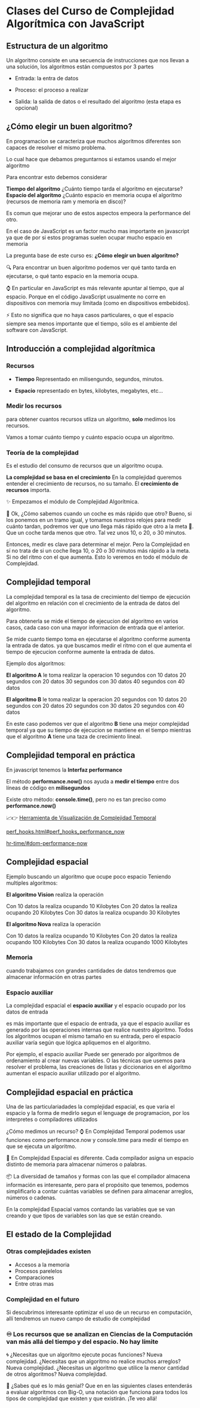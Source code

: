 # Clases del Curso de Complejidad Algorítmica con JavaScript

## Estructura de un algoritmo

Un algoritmo consiste en una secuencia de instrucciones que nos llevan a una solución,
los algoritmos están compuestos por 3 partes

- Entrada: la entra de datos

- Proceso: el proceso a realizar

- Salida: la salida de datos o el resultado del algoritmo (esta etapa es opcional)

## ¿Cómo elegir un buen algoritmo?

En programacion se caracteriza que muchos algoritmos diferentes son capaces de resolver el mismo problema.

Lo cual hace que debamos preguntarnos si estamos usando el mejor algoritmo

Para encontrar esto debemos considerar

**Tiempo del algoritmo**
¿Cuánto tiempo tarda el algoritmo en ejecutarse?
**Espacio del algoritmo**
¿Cuánto espacio en memoria ocupa el algoritmo (recursos de memoria ram y memoria en disco)?

Es comun que mejorar uno de estos aspectos empeora la performance del otro.

En el caso de JavaScript es un factor mucho mas importante en javascript ya que de por si estos programas suelen ocupar mucho espacio en memoria

La pregunta base de este curso es: **¿Cómo elegir un buen algoritmo?**

🔍 Para encontrar un buen algoritmo podemos ver qué tanto tarda en ejecutarse, o qué tanto espacio en la memoria ocupa.

⌚ En particular en JavaScript es más relevante apuntar al tiempo, que al espacio. Porque en el código JavaScript usualmente no corre en dispositivos con memoria muy limitada (como en dispositivos embebidos).

⚡ Esto no significa que no haya casos particulares, o que el espacio siempre sea menos importante que el tiempo, sólo es el ambiente del software con JavaScript.

## Introducción a complejidad algorítmica

### Recursos

- **Tiempo**
  Representado en milisengundo, segundos, minutos.

- **Espacio**
  representado en bytes, kilobytes, megabytes, etc...

### Medir los recursos

para obtener cuantos recursos utliza un algoritmo, **solo** medimos los recursos.

Vamos a tomar cuánto tiempo y cuánto espacio ocupa un algoritmo.

### Teoría de la complejidad

Es el estudio del consumo de recursos que un algoritmo ocupa.

**La complejidad se basa en el crecimiento**
En la complejidad queremos entender el crecimiento de recursos, no su tamaño.
El **crecimiento de recursos** importa.

✨ Empezamos el módulo de Complejidad Algorítmica.

🚗 Ok, ¿Cómo sabemos cuando un coche es más rápido que otro? Bueno, si los ponemos en un tramo igual, y tomamos nuestros relojes para medir cuánto tardan, podremos ver que uno llega más rápido que otro a la meta 🏁. Que un coche tarda menos que otro. Tal vez unos 10, o 20, o 30 minutos.

Entonces, medir es clave para determinar el mejor. Pero la Complejidad en sí no trata de si un coche llega 10, o 20 o 30 minutos más rápido a la meta. Si no del ritmo con el que aumenta. Esto lo veremos en todo el módulo de Complejidad.

## Complejidad temporal

La complejidad temporal es la tasa de crecimiento del tiempo de ejecución del algoritmo en relación con el crecimiento de la entrada de datos del algoritmo.

Para obtenerla se mide el tiempo de ejecucion del algoritmo en varios casos, cada caso con una mayor informacion de entrada que el anterior.

Se mide cuanto tiempo toma en ejecutarse el algoritmo conforme aumenta la entrada de datos. ya que buscamos medir el ritmo con el que aumenta el tiempo de ejecucion conforme aumente la entrada de datos.

Ejemplo dos algoritmos:

**El algoritmo A** le toma realizar la operacion
10 segundos con 10 datos
20 segundos con 20 datos
30 segundos con 30 datos
40 segundos con 40 datos

**El algoritmo B** le toma realizar la operacion
20 segundos con 10 datos
20 segundos con 20 datos
20 segundos con 30 datos
20 segundos con 40 datos

En este caso podemos ver que el algoritmo **B** tiene una mejor complejidad temporal ya que su tiempo de ejecucion se mantiene en el tiempo mientras que el algoritmo **A** tiene una taza de crecimiento lineal.

## Complejidad temporal en práctica

En javascript tenemos la **Interfaz performance**

El método **performance.now()** nos ayuda a **medir el tiempo** entre dos líneas de código en **milisegundos**

Existe otro método: **console.time()**, pero no es tan preciso como **performance.now()**

📈👉 [Herramienta de Visualización de Complejidad Temporal](https://radiant-anchorage-11930.herokuapp.com/)

[perf_hooks.html#perf_hooks_performance_now](https://nodejs.org/api/perf_hooks.html#perf_hooks_performance_now)

[hr-time/#dom-performance-now](https://w3c.github.io/hr-time/#dom-performance-now)

## Complejidad espacial

Ejemplo buscando un algoritmo que ocupe poco espacio Teniendo multiples algoritmos:

**El algoritmo Vision** realiza la operación

Con 10 datos la realiza ocupando 10 Kilobytes
Con 20 datos la realiza ocupando 20 Kilobytes
Con 30 datos la realiza ocupando 30 Kilobytes

**El algoritmo Nova** realiza la operación

Con 10 datos la realiza ocupando 10 Kilobytes
Con 20 datos la realiza ocupando 100 Kilobytes
Con 30 datos la realiza ocupando 1000 Kilobytes

### Memoria

cuando trabajamos con grandes cantidades de datos tendremos que almacenar información en otras partes

### Espacio auxiliar

La complejidad espacial el **espacio auxiliar** y el espacio ocupado por los datos de entrada

es más importante que el espacio de entrada, ya que el espacio auxiliar es generado por las operaciones internas que realice nuestro algoritmo. Todos los algoritmos ocupan el mismo tamaño en su entrada, pero el espacio auxiliar varía según que lógica apliquemos en el algoritmo.

Por ejemplo, el espacio auxiliar Puede ser generado por algoritmos de ordenamiento al crear nuevas variables. O las técnicas que usemos para resolver el problema, las creaciones de listas y diccionarios en el algoritmo aumentan el espacio auxiliar utilizado por el algoritmo.

## Complejidad espacial en práctica

Una de las particulariadades la complejidad espacial, es que varia el espacio y la forma de medirlo segun el lenguage de programacion, por los interpretes o compiladores utilizados

¿Cómo medimos un recurso?
⌚ En Complejidad Temporal podemos usar funciones como performance.now y console.time para medir el tiempo en que se ejecuta un algoritmo.

🌌 En Complejidad Espacial es diferente. Cada compilador asigna un espacio distinto de memoria para almacenar números o palabras.

📦 La diversidad de tamaños y formas con las que el compilador almacena información es interesante, pero para el propósito que tenemos, podemos simplificarlo a contar cuántas variables se definen para almacenar arreglos, números o cadenas.

En la complejidad Espacial vamos contando las variables que se van creando y que tipos de variables son las que se están creando.

## El estado de la Complejidad

### Otras complejidades existen

- Accesos a la memoria
- Procesos parelelos
- Comparaciones
- Entre otras mas

### Complejidad en el futuro

Si descubrimos interesante optimizar el uso de un recurso en computación, allí tendremos un nuevo campo de estudio de complejidad

### ♾ Los recursos que se analizan en Ciencias de la Computación van más allá del tiempo y del espacio. No hay límite

🌀 ¿Necesitas que un algoritmo ejecute pocas funciones? Nueva complejidad. ¿Necesitas que un algoritmo no realice muchos arreglos? Nueva complejidad. ¿Necesitas un algoritmo que utilice la menor cantidad de otros algoritmos? Nueva complejidad.

🚀 ¿Sabes qué es lo más genial? Que en en las siguientes clases entenderás a evaluar algoritmos con Big-O, una notación que funciona para todos los tipos de complejidad que existen y que existirán. ¡Te veo allá!
